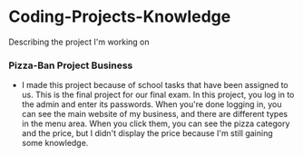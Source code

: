 # Coding-Projects-Knowledge
Describing the project I'm working on

### Pizza-Ban Project Business
- I made this project because of school tasks that have been assigned to us. This is the final project for our final exam. In this project, you log in to the admin and enter its passwords. When you're done logging in, you can see the main website of my business, and there are different types in the menu area. When you click them, you can see the pizza category and the price, but I didn't display the price because I'm still gaining some knowledge.
